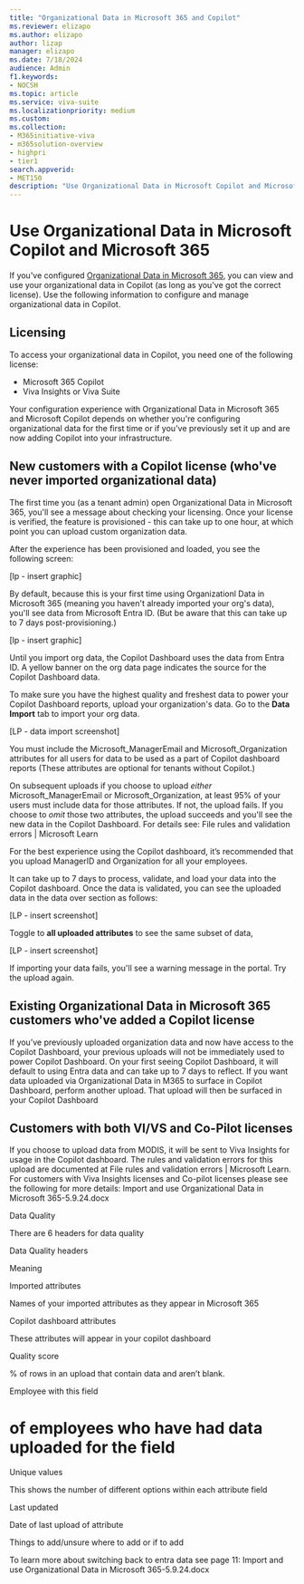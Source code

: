 ```yaml
---
title: "Organizational Data in Microsoft 365 and Copilot"
ms.reviewer: elizapo
ms.author: elizapo
author: lizap
manager: elizapo
ms.date: 7/18/2024
audience: Admin
f1.keywords:
- NOCSH
ms.topic: article
ms.service: viva-suite
ms.localizationpriority: medium
ms.custom:
ms.collection:  
- M365initiative-viva
- m365solution-overview
- highpri
- tier1
search.appverid:
- MET150
description: "Use Organizational Data in Microsoft Copilot and Microsoft 365"
---
```

# Use Organizational Data in Microsoft Copilot and Microsoft 365

If you've configured [Organizational Data in Microsoft 365](organizational-data.md), you can view and use your organizational data in Copilot (as long as you've got the correct license). Use the following information to configure and manage organizational data in Copilot.

## Licensing
To access your organizational data in Copilot, you need one of the following license:
- Microsoft 365 Copilot
- Viva Insights or Viva Suite

Your configuration experience with Organizational Data in Microsoft 365 and Microsoft Copilot depends on whether you're configuring organizational data for the first time or if you've previously set it up and are now adding Copilot into your infrastructure.

## New customers with a Copilot license (who've never imported organizational data)

The first time you (as a tenant admin) open Organizational Data in Microsoft 365, you'll see a message about checking your licensing. Once your license is verified, the feature is provisioned - this can take up to one hour, at which point you can upload custom organization data.

After the experience has been provisioned and loaded, you see the following screen: 

[lp - insert graphic]

By default, because this is your first time using Organizationl Data in Microsoft 365 (meaning you haven't already imported your org's data), you'll see data from Microsoft Entra ID. (But be aware that this can take up to 7 days post-provisioning.)

[lp - insert graphic]
 
Until you import org data, the Copilot Dashboard uses the data from Entra ID. A yellow banner on the org data page indicates the source for the Copilot Dashboard data.

To make sure you have the highest quality and freshest data to power your Copilot Dashboard reports, upload your organization's data. Go to the **Data Import** tab to import your org data.

[LP - data import screenshot]

You must include the Microsoft_ManagerEmail and Microsoft_Organization attributes for all users for data to be used as a part of Copilot dashboard reports (These attributes are optional for tenants without Copilot.)

On subsequent uploads if you choose to upload *either* Microsoft_ManagerEmail or Microsoft_Organization, at least 95% of your users must include data for those attributes. If not, the upload fails. If you choose to *omit* those two attributes, the upload succeeds and you'll see the new data in the Copilot Dashboard. For details see: File rules and validation errors | Microsoft Learn 

For the best experience using the Copilot dashboard, it’s recommended that you upload ManagerID and Organization for all your employees. 

It can take up to 7 days to process, validate, and load your data into the Copilot dashboard. Once the data is validated, you can see the uploaded data in the data over section as follows:  

[LP - insert screenshot]

Toggle to **all uploaded attributes** to see the same subset of data,

[LP - insert screenshot]
 
If importing your data fails, you'll see a warning message in the portal. Try the upload again.

## Existing Organizational Data in Microsoft 365 customers who've added a Copilot license
If you’ve previously uploaded organization data and now have access to the Copilot Dashboard, your previous uploads will not be immediately used to power Copilot Dashboard. On your first seeing Copilot Dashboard, it will default to using Entra data and can take up to 7 days to reflect. If you want data uploaded via Organizational Data in M365 to surface in Copilot Dashboard, perform another upload. That upload will then be surfaced in your Copilot Dashboard  

 

 

## Customers with both VI/VS and Co-Pilot licenses  

If you choose to upload data from MODIS, it will be sent to Viva Insights for usage in the Copilot dashboard. The rules and validation errors for this upload are documented at File rules and validation errors | Microsoft Learn. For customers with Viva Insights licenses and Co-pilot licenses please see the following for more details: Import and use Organizational Data in Microsoft 365-5.9.24.docx 

Data Quality 

There are 6 headers for data quality 

Data Quality headers 

Meaning  

Imported attributes 

Names of your imported attributes as they appear in Microsoft 365 

Copilot dashboard attributes 

These attributes will appear in your copilot dashboard 

Quality score  

% of rows in an upload that contain data and aren’t blank.  

Employee with this field 

# of employees who have had data uploaded for the field  

Unique values 

This shows the number of different options within each attribute field 

Last updated  

Date of last upload of attribute 

 

 

Things to add/unsure where to add or if to add 

To learn more about switching back to entra data see page 11: Import and use Organizational Data in Microsoft 365-5.9.24.docx 

 